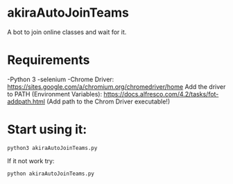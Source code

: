 # akiraAutoJoinTeams
A bot to join online classes and wait for it.


# Requirements


-Python 3
-selenium
-Chrome Driver: https://sites.google.com/a/chromium.org/chromedriver/home
Add the driver to PATH (Environment Variables): https://docs.alfresco.com/4.2/tasks/fot-addpath.html (Add path to the Chrom Driver executable!)


# Start using it:


```
python3 akiraAutoJoinTeams.py
```

If it not work try:
```
python akiraAutoJoinTeams.py
```
